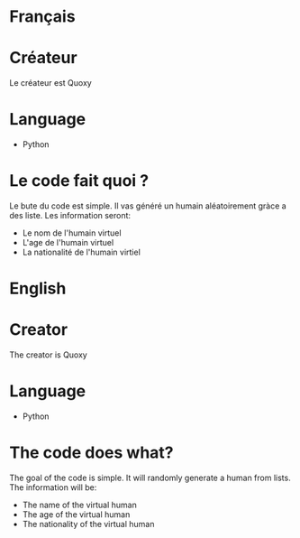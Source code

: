 # Français
# Créateur
Le créateur est Quoxy
# Language
 - Python
# Le code fait quoi ?
Le bute du code est simple.
Il vas généré un humain aléatoirement gràce a des liste.
Les information seront:
 - Le nom de l'humain virtuel
 - L'age de l'humain virtuel
 - La nationalité de l'humain virtiel

# English
# Creator
The creator is Quoxy
# Language
  - Python
# The code does what?
The goal of the code is simple.
It will randomly generate a human from lists.
The information will be:
  - The name of the virtual human
  - The age of the virtual human
  - The nationality of the virtual human

